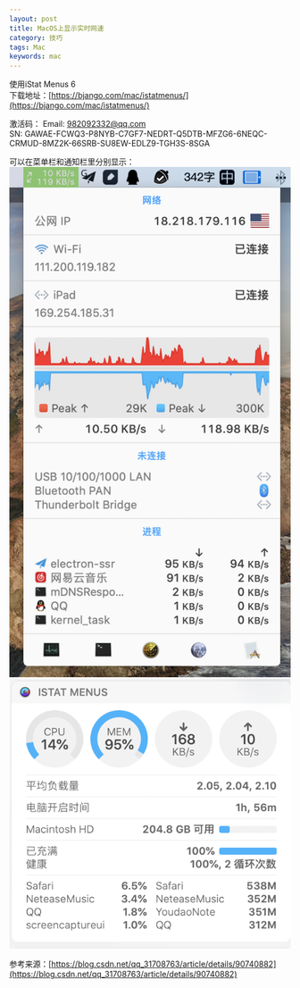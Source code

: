 ```yaml
---
layout: post
title: MacOS上显示实时网速
category: 技巧
tags: Mac
keywords: mac
---
```

  
使用iStat Menus 6  
下载地址：[https://bjango.com/mac/istatmenus/](https://bjango.com/mac/istatmenus/)

激活码：
Email: 982092332@qq.com   
SN: GAWAE-FCWQ3-P8NYB-C7GF7-NEDRT-Q5DTB-MFZG6-6NEQC-CRMUD-8MZ2K-66SRB-SU8EW-EDLZ9-TGH3S-8SGA 

可以在菜单栏和通知栏里分别显示：
![图1](/assets/img/skill/istat_1.png)
![图2](/assets/img/skill/istat_2.png)


参考来源：[https://blog.csdn.net/qq_31708763/article/details/90740882](https://blog.csdn.net/qq_31708763/article/details/90740882)